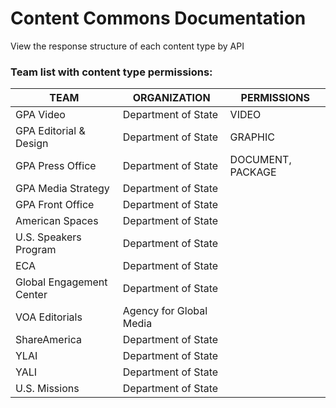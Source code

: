 # Content Commons Documentation

View the response structure of each content type by API


### Team list with content type permissions:

| TEAM | ORGANIZATION | PERMISSIONS |
| ---- | ------------ | ----------- |
| GPA Video| Department of State | VIDEO |
| GPA Editorial & Design | Department of State | GRAPHIC |
| GPA Press Office | Department of State | DOCUMENT, PACKAGE |
| GPA Media Strategy | Department of State |
| GPA Front Office | Department of State |
| American Spaces | Department of State |
| U.S. Speakers Program | Department of State |
| ECA | Department of State |
| Global Engagement Center | Department of State |
| VOA Editorials | Agency for Global Media |
| ShareAmerica | Department of State |
| YLAI | Department of State |
| YALI | Department of State |
| U.S. Missions | Department of State|
